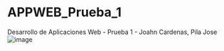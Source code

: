 # APPWEB_Prueba_1
Desarrollo de Aplicaciones Web - Prueba 1 - Joahn Cardenas, Pila Jose
![image](https://github.com/user-attachments/assets/4144c66a-6d47-478f-b473-97e5b03b5ed0)
